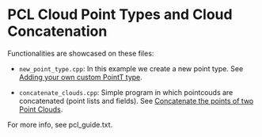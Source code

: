 # PCL Cloud Point Types and Cloud Concatenation

Functionalities are showcased on these files:

- `new_point_type.cpp`: In this example we create a new point type. See [Adding your own custom PointT type](https://pcl.readthedocs.io/projects/tutorials/en/latest/adding_custom_ptype.html#adding-custom-ptype).

- `concatenate_clouds.cpp`: Simple program in which pointcouds are concatenated (point lists and fields). See [Concatenate the points of two Point Clouds](https://pcl.readthedocs.io/projects/tutorials/en/latest/concatenate_clouds.html#concatenate-clouds).

For more info, see pcl_guide.txt.
